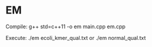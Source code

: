 # EM

Compile:
g++ std=c++11 -o em main.cpp em.cpp

Execute:
./em ecoli_kmer_qual.txt
or
./em normal_qual.txt
